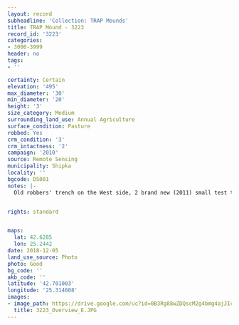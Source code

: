 ```yaml
---
layout: record
subheadline: 'Collection: TRAP Mounds'
title: TRAP Mound - 3223
record_id: '3223'
categories:
- 3000-3999
header: no
tags:
- ''

certainty: Certain
elevation: '495'
max_diameter: '30'
min_diameter: '20'
height: '3'
size_category: Medium
surrounding_land_use: Annual Agriculture
surface_condition: Pasture
robbed: Yes
crm_condition: '3'
crm_intactness: '2'
campaign: '2010'
source: Remote Sensing
municipality: Shipka
locality: ''
bgcode: DS001
notes: |-
  Old robbers' trench on the West side, 2 brand new (2011) small test trenches on E side.


rights: standard


maps:
  lat: 42.6285
  lon: 25.2442
date: 2018-12-05
land_use_source: Photo
photo: Good
bg_code: ''
akb_code: ''
latitude: '42.701003'
longitude: '25.314608'
images:
- image_path: https://drive.google.com/uc?id=0B3Rg88wZDQscM2g4bmg4ajJIczQ
  title: 3223_Overview_E.JPG
---
```

